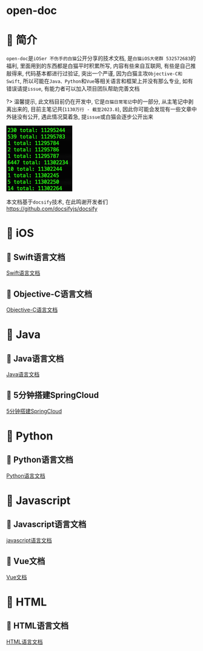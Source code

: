 # open-doc

# 🍎 简介

`open-doc`是`iOSer 不伤手的白猫`公开分享的技术文档, 是`白猫iOS大佬群 532572683`的福利, 里面用到的东西都是白猫平时积累所写, 内容有些来自互联网, 有些是自己推敲得来, 代码基本都进行过验证, 突出一个严谨, 因为白猫主攻`Objective-C和Swift`, 所以可能在`Java、Python`和`Vue`等相关语言和框架上并没有那么专业, 如有错误请提`issue`, 有能力者可以加入项目团队帮助完善文档

?> 温馨提示, 此文档目前仍在开发中, 它是`白猫日常笔记`中的一部分, 从主笔记中剥离出来的, 目前主笔记共(`1130万行 - 截至2023.8`), 因此你可能会发现有一些文章中外链没有公开, 遇此情况莫着急, 提`issue`或白猫会逐步公开出来

![](images/Pasted%20image%2020230818132727.png)

本文档基于`docsify`技术, 在此鸣谢开发者们
https://github.com/docsifyjs/docsify

# 🍎 iOS

## 🌲 Swift语言文档

[Swift语言文档](0-language/swift/swift.md)

## 🌲 Objective-C语言文档

[Objective-C语言文档](0-language/oc/oc.md)

# 🍎 Java

## 🌲 Java语言文档

[Java语言文档](0-language/java/java.md)

## 🌲 5分钟搭建SpringCloud

[5分钟搭建SpringCloud](1-framework/java/spring/springcloud/SpringCloudMaven/SpringCloudMaven.md)

# 🍎 Python

## 🌲 Python语言文档

[Python语言文档](0-language/python/python.md)

# 🍎 Javascript

## 🌲 Javascript语言文档

[javascript语言文档](0-language/javascript/javascript.md)

## 🌲 Vue文档

[Vue文档](1-framework/javascript/vue/vue.md)

# 🍎 HTML

## 🌲 HTML语言文档

[HTML语言文档](0-language/html/html.md)
